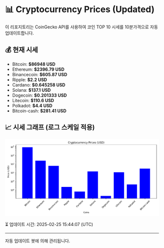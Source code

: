 
# 📊 Cryptocurrency Prices (Updated)

이 리포지토리는 CoinGecko API를 사용하여 코인 TOP 10 시세를 10분가격으로 자동 업데이트합니다.

## 💰 현재 시세
- Bitcoin: **$86948 USD**
- Ethereum: **$2396.79 USD**
- Binancecoin: **$605.87 USD**
- Ripple: **$2.2 USD**
- Cardano: **$0.645258 USD**
- Solana: **$137.1 USD**
- Dogecoin: **$0.201333 USD**
- Litecoin: **$110.6 USD**
- Polkadot: **$4.4 USD**
- Bitcoin-cash: **$281.41 USD**

## 📈 시세 그래프 (로그 스케일 적용)
![Crypto Prices](crypto_prices.png)

⏳ 업데이트 시간: 2025-02-25 15:44:07 (UTC)

---
자동 업데이트 봇에 의해 관리됩니다.
